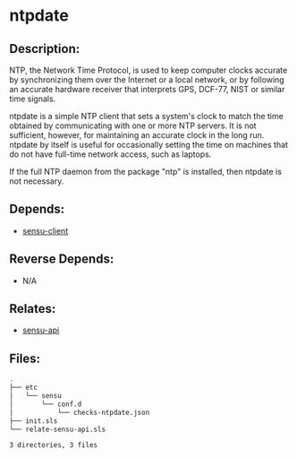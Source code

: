 # ntpdate

## Description:

NTP, the Network Time Protocol, is used to keep computer clocks accurate by synchronizing them over the Internet or a local network, or by following an accurate hardware receiver that interprets GPS, DCF-77, NIST or similar time signals.

ntpdate is a simple NTP client that sets a system's clock to match the time obtained by communicating with one or more NTP servers.  It is not sufficient, however, for maintaining an accurate clock in the long run.  ntpdate by itself is useful for occasionally setting the time on machines that do not have full-time network access, such as laptops.

If the full NTP daemon from the package "ntp" is installed, then ntpdate is not necessary.

## Depends:

  -  [sensu-client](/salt/sensu-client)

## Reverse Depends:

  -  N/A

## Relates:

  -  [sensu-api](/salt/sensu-api)

## Files:

```bash
.
├── etc
│   └── sensu
│       └── conf.d
│           └── checks-ntpdate.json
├── init.sls
└── relate-sensu-api.sls

3 directories, 3 files
```
